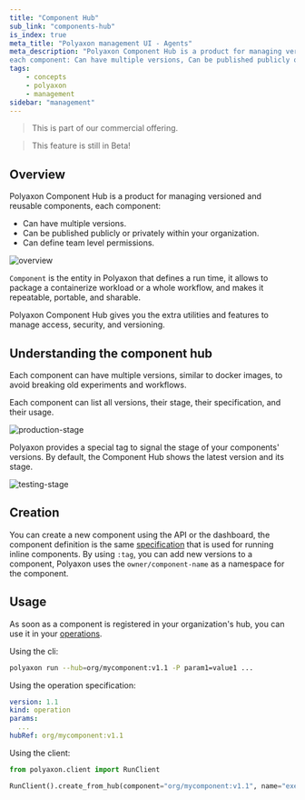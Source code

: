 ```yaml
---
title: "Component Hub"
sub_link: "components-hub"
is_index: true
meta_title: "Polyaxon management UI - Agents"
meta_description: "Polyaxon Component Hub is a product for managing versioned and reusable components,
each component: Can have multiple versions, Can be published publicly or privately within your organization, Can define team level permissions."
tags:
    - concepts
    - polyaxon
    - management
sidebar: "management"
---
```


<blockquote class="commercial">This is part of our commercial offering.</blockquote>
<blockquote class="info">This feature is still in Beta!</blockquote>


## Overview

Polyaxon Component Hub is a product for managing versioned and reusable components, each component:
 * Can have multiple versions.
 * Can be published publicly or privately within your organization.
 * Can define team level permissions.

![overview](../../../../content/images/dashboard/hub/overview.png)

`Component` is the entity in Polyaxon that defines a run time, it allows to package a containerize workload or a whole workflow,
and makes it repeatable, portable, and sharable.

Polyaxon Component Hub gives you the extra utilities and features to manage access, security, and versioning.

## Understanding the component hub

Each component can have multiple versions, similar to docker images, to avoid breaking old experiments and workflows.

Each component can list all versions, their stage, their specification, and their usage.

![production-stage](../../../../content/images/dashboard/hub/production.png)

Polyaxon provides a special tag to signal the stage of your components' versions.
By default, the Component Hub shows the latest version and its stage.

![testing-stage](../../../../content/images/dashboard/hub/testing.png)

## Creation

You can create a new component using the API or the dashboard,
the component definition is the same [specification](/docs/core/specification/component/) that is used for running inline components.
By using `:tag`, you can add new versions to a component, Polyaxon uses the `owner/component-name` as a namespace for the component.

## Usage

As soon as a component is registered in your organization's hub, you can use it in your [operations](/docs/core/specification/operation/).

Using the cli:

```bash
polyaxon run --hub=org/mycomponent:v1.1 -P param1=value1 ...
```

Using the operation specification:

```yaml
version: 1.1
kind: operation
params:
  ...
hubRef: org/mycomponent:v1.1
```


Using the client:

```python
from polyaxon.client import RunClient

RunClient().create_from_hub(component="org/mycomponent:v1.1", name="execution5", params={...}, ...)
```
